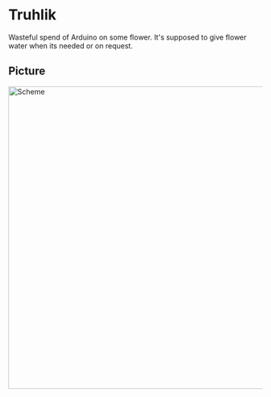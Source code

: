 # Truhlik
Wasteful spend of Arduino on some flower. It's supposed to give flower water when its needed or on request.

## Picture

<img src="https://raw.githubusercontent.com/Nemo112/Truhlik/master/schema/truhlik.JPG" alt="Scheme" style="width: 600px;"/>
